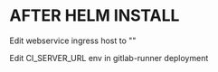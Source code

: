 # AFTER HELM INSTALL

Edit webservice ingress host to ""

Edit CI_SERVER_URL env in gitlab-runner deployment